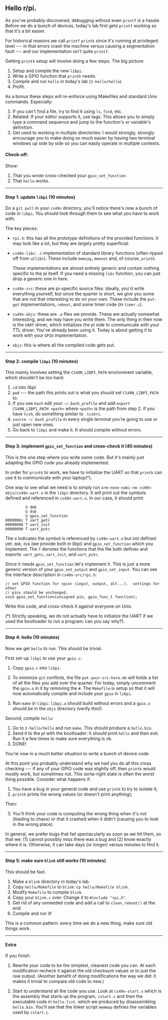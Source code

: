 ## Hello r/pi.

As you've probably discovered, debugging without even `printf` is
a hassle.  Before we do a bunch of devices, today's lab first gets
`printf` working so that it's a bit easier.

For historical reasons we call `printf` `printk` since it's running at
privileged level --- in that errors crash the machine versus causing a
segmentation fault --- and our implementation isn't quite `printf`.

Getting `printk` setup will involve doing a 
few steps.  The big picture:
  1. Setup and compile the new `libpi`.
  2. Write a GPIO function that `printk` needs.  
  3. Compile and run `hello` in today's lab (`2-hello/hello`).
  4. Profit.

As a bonus these steps will re-enforce using Makefiles and standard Unix
commands.  Especially: 
 1. If you can't find a file, try to find it using `ls`, `find`, etc.   
 2. Related: If your editor supports it, use tags.    This allows you to 
    simply type a command sequence and jump to the function's or variable's
    definition.
 3. Get used to working in multiple directories: I would strongly,
    strongly encourage you to make doing so much easier by having two
    terminal windows up side by side so you can easily operate in
    multiple contexts.

#### Check-off:

Show:
 1. That you wrote cross-checked your `gpio_set_function`.
 2. That `hello` works.

----------------------------------------------------------------------
#### Step 1: update `libpi` (10 minutes)

Do a `git pull` in your `cs49n` directory, you'll notice there's now
a bunch of code in `libpi`.   You should look through them to see what
you have to work with.

The key pieces:

  - `rpi.h`: this has all the prototype definitions of the provided functions.  It
   may look like a lot, but they are largely pretty superficial.

  - `cs49n-libc`: `.c` implementation of standard library functions
    (often ripped off from `uClibc`).  These include `memcpy`, `memset`
    and, of course, `printk`.

    These implementations are almost entirely generic and contain nothing
    specific to the pi itself.   If you need a missing `libc` function,
    you can just drop a generic one in here.

  - `cs49n-src`: these are pi-specific source files.  Ideally, you'd
    write everything yourself, but since the quarter is short, we give you
    some that are not that interesting to do on your own.  These include
    the `put-get` implementations, `reboot`, and some timer code (in
    `timer.c`).

  - `cs49n-objs`: these are `.o` files we provide.  These are actually
    somewhat interesting, and we may have you write them.  The only thing in their
    now is the `UART` driver, which initializes the pi side to communicate with
    your TTL driver.  You've already been using it.  Today is about getting it to
    work with your `GPIO` implementation.

  - `objs`: this is where all the compiled code gets put.

----------------------------------------------------------------------
#### Step 2: compile `libpi` (10 minutes)

This mainly involves setting the `CS49N_LIBPI_PATH` environment variable, which 
shouldn't be too hard:

   1. `cd` into libpi
   2. `pwd` --- the path this prints out is what you should set `CS49N_LIBPI_PATH` 
      to.
   3. If you use `bash` edit your `~/.bash_profile` and add `export
      CS49N_LIBPI_PATH <path>` where `<path>` is the path from step 2.  If you 
      have `tcsh`, do something similar to `.tcshrc`.
   4. `source ~/.bash_profile` in every single terminal you're going to use or just
      open new ones.
   5. Go back to `libpi` and make it.  It should compile without errors.

----------------------------------------------------------------------
#### Step 3: implement `gpio_set_function` and cross-check it  (40 minutes)

This is the one step where you write some code.  But it's mainly just adapting
the GPIO code you already implemented.

In order for `printk` to work, we have to initialize the UART so that
`printk` can use it to communicate with your laptop(*).  

One way to see what we need is to simply run 
`arm-none-eabi-nm cs49n-objs/cs49n-uart.o` in the `libpi` directory.  It will
print out the symbols defined and referenced in `cs49n-uart.o`.  In our case, it
should print:

             U dmb
             U dsb
             U gpio_set_function
    0000006c T uart_getc
    00000000 T uart_init
    00000090 T uart_putc

The `U` indicates the symbol is referenced by `cs49n-uart.o` but not defined yet:
`dmb`, `dsb` (we provide both in libpi) and `gpio_set_function` which you implement.
The `T` denotes the functions that the file both defines and exports:
`uart_getc`, `uart_init`, and `uart_putc`.

Since it needs `gpio_set_function` let's implement it.  This is just a
more generic version of your `gpio_set_output` and `gpio_set_input`.  You can
see the interface description in `cs49n-src/rpi.h`:

    // set GPIO function for <pin> (input, output, alt...).  settings for other
    // pins should be unchanged.
    void gpio_set_function(unsigned pin, gpio_func_t function);

Write this code, and cross-check it against everyone on Unix.

(*) Strictly speaking, we do not actually have to initialize the UART
if we used the bootloader to run a program: can you say why?).

----------------------------------------------------------------------
#### Step 4: hello (10 minutes)

Now we get `hello` to run.  This should be trivial.

First set-up `libpi` to use your `gpio.c`:
   1. Copy `gpio.c` into `libpi`.
   2. To minimize `git` conflicts, the file `put-your-src-here.mk`
      will holds a list of all the files you add over the quarter.
      For today, simply uncomment the `gpio.o` in it by removing the `#`.
      The `Makefile` is setup so that it will now automatically compile
      and include your `gpio` in `libpi`.

   3. Run `make` in `libpi`: `libpi.a` should build without errors and a
      `gpio.o` should be in the `objs` directory (verify this!).

Second, compile `hello`:
   1. Go to `2-hello/hello` and run `make`.  This should produce a `hello.bin`.
   2. Send it to the pi with the bootloader: It should print `hello` and then exit.  Run it a few
      times to make sure everything is ok.
   3. DONE!

You're now in a much better situation to write a bunch of device code.

At this point you probably understand why we had you do all this cross
checking --- if any of your GPIO code was slightly off, then `printk`
would mostly work, but sometimes not.   This sorta-right state is often
the worst thing possible. Consider what happens if:
  1. You have a bug in your general code and use `printk` to try to isolate it;
  2. `printk` prints the wrong values (or doesn't print anything);

Then:

  3. You'll think your code is computing the wrong thing when it's not
    (leading to chaos) or that it crashed when it didn't (causing you
    to look in the wrong place).

In general, we prefer bugs that fail spectacularly as soon as we hit
them, so that we: (1) cannot possibly miss there was a bug and (2)
know exactly where it is.  Otherwise, it can take days (or longer)
versus minutes to find it.  

----------------------------------------------------------------------
#### Step 5: make sure `blink` still works (10 minutes) 

This should be fast.
   1. Make a `blink` directory in today's lab.
   2. Copy `hello/Makefile`  to `blink`: `cp hello/Makefile blink`.
   3. Modify `Makefile` to compile `blink`.
   4. Copy your `blink.c` over.  Change it to `#include "rpi.h"`.
   5. Get rid of any unneeded code and add a call to `clean_reboot()` at the end.
   6. Compile and run it!

This is a common pattern: every time we do a new thing, make sure old
things work.

----------------------------------------------------------------------
#### Extra

If you finish:

  1. Rewrite your code to be the simplest, cleanest code you can.
     At each modification recheck it against the old checksum values or
     to just the raw output.  (Another benefit of doing modifications
     the way we did: it makes it trivial to compare old code to new.)

  2. Start to understand all the code you use.  Look at `cs49n-start.s`
     which is the assembly that starts up the program, `cstart.c`
     and then the executable code in `hello.list`, which we produced
     by disassembling `hello.bin`.  You'll see that the linker script
     `memmap` defines the variables used by `cstart.c`.
